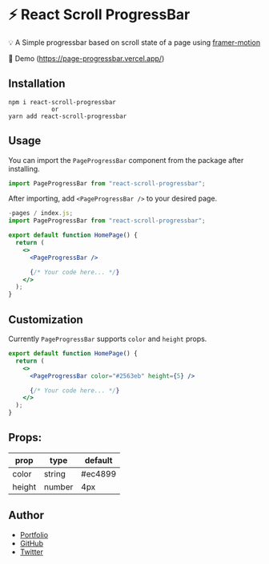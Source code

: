 # ⚡ React Scroll ProgressBar

💡 A Simple progressbar based on scroll state of a page using [framer-motion](https://www.framer.com/motion/)

👀 Demo (https://page-progressbar.vercel.app/)

## Installation

```
npm i react-scroll-progressbar
            or
yarn add react-scroll-progressbar
```

## Usage

You can import the `PageProgressBar` component from the package after installing.

```jsx
import PageProgressBar from "react-scroll-progressbar";
```

After importing, add `<PageProgressBar />` to your desired page.

```jsx
-pages / index.js;
import PageProgressBar from "react-scroll-progressbar";

export default function HomePage() {
  return (
    <>
      <PageProgressBar />

      {/* Your code here... */}
    </>
  );
}
```

## Customization

Currently `PageProgressBar` supports `color` and `height` props.

```jsx
export default function HomePage() {
  return (
    <>
      <PageProgressBar color="#2563eb" height={5} />

      {/* Your code here... */}
    </>
  );
}
```

## Props:

| prop   | type   | default |
| ------ | ------ | ------- |
| color  | string | #ec4899 |
| height | number | 4px     |

## Author

- [Portfolio](https://anurag.tech)
- [GitHub](https://github.com/kr-anurag)
- [Twitter](https://twitter.com/imanuraglol)
